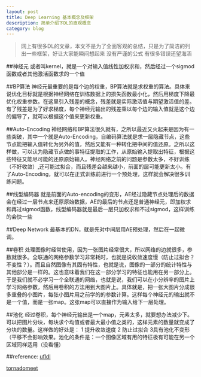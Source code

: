 ```yaml
---
layout: post
title: Deep Learning 基本概念及框架
description: 简单介绍下DL的直观概念
category: blog
---
```

>网上有很多DL的文章，本文不是为了全面客观的总结，只是为了简洁的列出一些框架，好让大家能瞬间想起来
>没有严谨的公式
>有很多错误还望海涵

##神经元
或者叫kernel，就是一个对输入值线性加权求和，然后经过一个sigmod函数或者其他激活函数求的一个值

##BP算法
神经元最重要的是每个边的权重，BP算法就是求权重的算法。具体来说优化目标就是根据神经网络在训练数据上的损失函数最小化，然后用梯度下降最优化权重参数。在这里引入残差的概念，残差就是实际激活值与期望激活值的差。有了残差是为了好求梯度，每个神经元输出的残差乘以每个边的输入值就是这个边的偏导了，就可以根据这个值来更新权重。

##Auto-Encoding
神经网络和BP算法很久就有，之所以最近又火起来是因为有一些突破，其中一个就是Auto-Encoding，自编码算法就是求一层隐藏节点，这些节点能把输入值转化为另外的值，然后又能有一种转化把中间的值还原。之所以这样做，可以认为隐藏节点做的事特征提取的工作，从原始输入提取出特征，根据这些特征又能尽可能的还原原始输入。神经网络之前的问题是参数太多，不好训练（不好收敛）,还可能过拟合，而且残差会越来越小，前面的层可能更新太小。有了Auto-Encoding，就可以在正式训练前进行一个预处理，这样就会解决很多训练问题。

##线型编码器
就是前面的Auto-encoding的变形，AE经过隐藏节点处理后的数据会在经过一层节点来还原原始数据，AE的最后的节点还是普通神经元，即加权求和再过sigmod函数，线型编码器就是最后一层只加权求和不过sigmod，这样训练的会快一些

##Deep Network
最基本的DN，就是先对中间层用AE预处理，然后在一起微调。

##卷积
处理图像时经常使用，因为一张图片经常很大，所以网络的边就很多，参数就很多。全联通的网络参数学习非常耗时，也就是说收敛速度慢（防止过拟合？不变性？）。而且自然图像有其固有特性，也就是说，图像的一部分的统计特性与其他部分是一样的。这也意味着我们在这一部分学习的特征也能用在另一部分上。于是我们就不必学习一个全联通的网络，也就是说，我们可以在小分辨率的图片上学习网络参数，然后用卷积的方法用到大图片上。具体就是，把一张大图片分成很多重叠的小图片，每张小图片用之前学的的参数计算。这样每个神经元的输出就不是一个值，而是一张map。这张map可以直接作为输入给下一层处理。

##池化
经过卷积，每个神经元输出是一个map，元素太多，就要想办法减少下。可以把图片分块，每块求个均值或者最大最小值之类的，这样元素的数量就变成了分块的数量。这样做的好处是： 1 提升收敛速度 2 防止过拟合 3具有池化不变形（平移不会影响效果。池化的条件是：一个图像区域有用的特征极有可能在另一个区域同样适用（没看懂）


##reference:
[ufldl][]

[tornadomeet][]




[ufldl]:    http://deeplearning.stanford.edu/wiki/index.php/UFLDL%E6%95%99%E7%A8%8B  "standford dl 教程"
[tornadomeet]:	http://www.cnblogs.com/tornadomeet/	"tornadomeet的博客"
